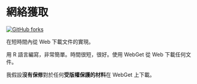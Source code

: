 # 網絡獲取

[![GitHub forks](https://img.shields.io/github/forks/Tyler887/WebGet?label=Fork&style=social)](https://github.com/Tyler887/WebGet/fork)

在短時間內從 Web 下載文件的實現。

用 R 語言編寫，非常簡單。時間很短，很好。使用 WebGet
從 Web 下載任何文件。

我假設**沒有保修**對於任何**受版權保護的材料**在 WebGet 上下載。

